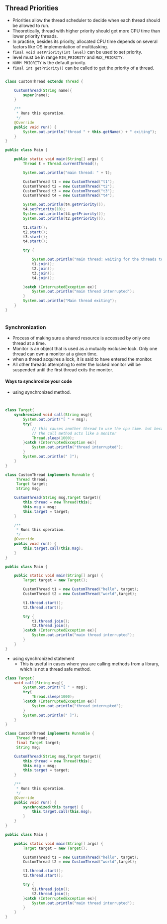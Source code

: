 ## Thread Priorities

- Priorities allow the thread scheduler to decide when each thread should be allowed to run.
- Theoretically, thread with higher priority should get more CPU time than lower priority threads.
- In practise, besides its priority, allocated CPU time depends on several factors like OS implementation of multitasking.
- `final void setPriority(int level)` can be used to set priority.
- level must be in range `MIN_PRIORITY` and `MAX_PRIORITY`.
- `NORM_PRIORITY` is the default priority.
- `final int getPriority()` can be called to get the priority of a thread.

```java

class CustomThread extends Thread {

    CustomThread(String name){
        super(name);
    }

    /**
     * Runs this operation.
     */
    @Override
    public void run() {
        System.out.println("thread " + this.getName() + " exiting");
    }
}

public class Main {

    public static void main(String[] args) {
        Thread t = Thread.currentThread();

        System.out.println("main thread: " + t);

        CustomThread t1 = new CustomThread("t1");
        CustomThread t2 = new CustomThread("t2");
        CustomThread t3 = new CustomThread("t3");
        CustomThread t4 = new CustomThread("t4");

        System.out.println(t4.getPriority());
        t4.setPriority(10);
        System.out.println(t4.getPriority());
        System.out.println(t2.getPriority());

        t1.start();
        t2.start();
        t3.start();
        t4.start();

        try {

            System.out.println("main thread: waiting for the threads to finish");
            t1.join();
            t2.join();
            t3.join();
            t4.join();

        }catch (InterruptedException ex){
            System.out.println("main thread interrupted");
        }
        System.out.println("Main thread exiting");
    }
}



```

### Synchronization

- Process of making sure a shared resource is accessed by only one thread at a time.
- Monitor is an object that is used as a mutually exclusive lock. Only one thread can own a monitor at a given time.
- when a thread acquires a lock, it is said to have entered the monitor.
- All other threads attempting to enter the locked monitor will be suspended until the first thread exits the monitor.

#### Ways to synchronize your code

- using synchronized method.
```java


class Target{
    synchronized void call(String msg){
        System.out.print("[ " + msg);
        try{
            // this causes another thread to use the cpu time. but because of synchronized keyword 
            // the call method acts like a monitor
            Thread.sleep(1000); 
        }catch (InterruptedException ex){
            System.out.println("thread interrupted");
        }
        System.out.println(" ]");
    }
}

class CustomThread implements Runnable {
     Thread thread;
     Target target;
     String msg;

    CustomThread(String msg,Target target){
        this.thread = new Thread(this);
        this.msg = msg;
        this.target = target;
    }

    /**
     * Runs this operation.
     */
    @Override
    public void run() {
        this.target.call(this.msg);
    }
}

public class Main {

    public static void main(String[] args) {
        Target target = new Target();

        CustomThread t1 = new CustomThread("hello", target);
        CustomThread t2 = new CustomThread("world",target);

        t1.thread.start();
        t2.thread.start();

        try {
            t1.thread.join();
            t2.thread.join();
        }catch (InterruptedException ex){
            System.out.println("main thread interrupted");
        }
    }
}
```

- using synchronized statement
  - This is useful in cases where you are calling methods from a library, which is not a thread safe method.
```java
class Target{
    void call(String msg){
        System.out.print("[ " + msg);
        try{
            Thread.sleep(1000);
        }catch (InterruptedException ex){
            System.out.println("thread interrupted");
        }
        System.out.println(" ]");
    }
}

class CustomThread implements Runnable {
     Thread thread;
     final Target target;
     String msg;

    CustomThread(String msg,Target target){
        this.thread = new Thread(this);
        this.msg = msg;
        this.target = target;
    }

    /**
     * Runs this operation.
     */
    @Override
    public void run() {
        synchronized(this.target) {
            this.target.call(this.msg);
        }
    }
}

public class Main {

    public static void main(String[] args) {
        Target target = new Target();

        CustomThread t1 = new CustomThread("hello", target);
        CustomThread t2 = new CustomThread("world",target);

        t1.thread.start();
        t2.thread.start();

        try {
            t1.thread.join();
            t2.thread.join();
        }catch (InterruptedException ex){
            System.out.println("main thread interrupted");
        }
    }
}
```